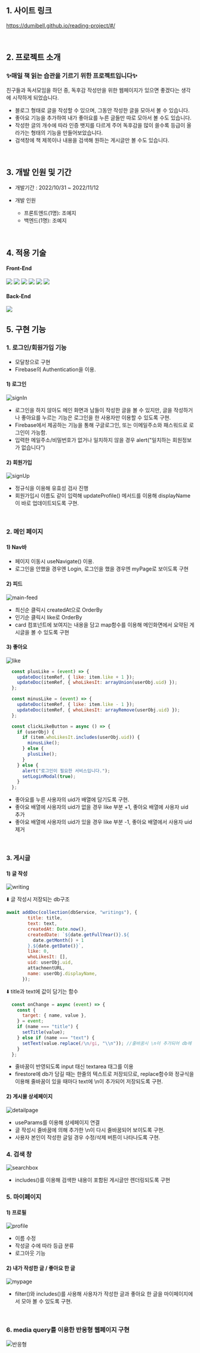 


## **1. 사이트 링크**
https://dumibell.github.io/reading-project/#/

<br/>



## **2. 프로젝트 소개**

### ✨매일 책 읽는 습관을 기르기 위한 프로젝트입니다✨<br/>
친구들과 독서모임을 하던 중, 독후감 작성만을 위한 웹페이지가 있으면 좋겠다는 생각에 시작하게 되었습니다.<br/>
- 블로그 형태로 글을 작성할 수 있으며, 그동안 작성한 글을 모아서 볼 수 있습니다.<br/>
- 좋아요 기능을 추가하여 내가 좋아요를 누른 글들만 따로 모아서 볼 수도 있습니다.<br/>
- 작성한 글의 개수에 따라 인증 뱃지를 다르게 주어 독후감을 많이 쓸수록 등급이 올라가는 형태의 기능을 만들어보았습니다. <br/>
- 검색창에 책 제목이나 내용을 검색해 원하는 게시글만 볼 수도 있습니다.

<br/>


## **3. 개발 인원 및 기간**

- 개발기간 : 2022/10/31 ~ 2022/11/12
- 개발 인원

  - 프론트엔드(1명): 조예지
  - 백엔드(1명): 조예지

<br/>


## **4. 적용 기술**

#### Front-End
<img src="https://img.shields.io/badge/HTML-E34F26?style=for-the-badge&logo=HTML5&logoColor=white"> <img src="https://img.shields.io/badge/CSS-1572B6?style=for-the-badge&logo=CSS3&logoColor=white"> <img src="https://img.shields.io/badge/JavaScript-F7DF1E?style=for-the-badge&logo=JavaScript&logoColor=white">  <img src="https://img.shields.io/badge/React-61DAFB?style=for-the-badge&logo=React&logoColor=white"> <img src="https://img.shields.io/badge/React_Router-CA4245?style=for-the-badge&logo=React Router&logoColor=white">
<img src="https://img.shields.io/badge/TailwindCss-14263D?style=for-the-badge&logo=TailwindCss&logoColor=white"/>

#### Back-End
<img src="https://img.shields.io/badge/Firebase-FFCA28?style=for-the-badge&logo=firebase&logoColor=white"/>
<br/>


## **5. 구현 기능**
### 1. 로그인/회원가입 기능
 - 모달창으로 구현
 - Firebase의 Authentication을 이용.

#### 1) 로그인

![signIn](https://user-images.githubusercontent.com/100185602/201590163-04e04217-8956-4dc0-8cda-5125344cdeb1.gif)

 - 로그인을 하지 않아도 메인 화면과 남들이 작성한 글을 볼 수 있지만, 글을 작성하거나 좋아요를 누르는 기능은 로그인을 한 사용자만 이용할 수 있도록 구현.
 - Firebase에서 제공하는 기능을 통해 구글로그인, 또는 이메일주소와 패스워드로 로그인이 가능함.
 - 입력한 메일주소/비밀번호가 없거나 일치하지 않을 경우 alert("일치하는 회원정보가 없습니다")

#### 2) 회원가입

![signUp](https://user-images.githubusercontent.com/100185602/201590273-446dbd25-6ff0-45ca-8bdd-12ccba7d5619.gif)

  - 정규식을 이용해 유효성 검사 진행
  - 회원가입시 이름도 같이 입력해 updateProfile() 메서드를 이용해 displayName이 바로 업데이트되도록 구현.

<br/>

### 2. 메인 페이지
#### 1) Nav바
  - 페이지 이동시 useNavigate() 이용.
  - 로그인을 안했을 경우엔 Login, 로그인을 했을 경우엔 myPage로 보이도록 구현
#### 2) 피드
![main-feed](https://user-images.githubusercontent.com/100185602/201590976-205d8301-d5d5-4dc7-8d32-a73d62098966.gif)
  - 최신순 클릭시 createdAt으로 OrderBy
  - 인기순 클릭시 like로 OrderBy
  - card 컴포넌트에 보여지는 내용을 담고 map함수를 이용해 메인화면에서 요약된 게시글을 볼 수 있도록 구현
#### 3) 좋아요
![like](https://user-images.githubusercontent.com/100185602/201591221-9849e747-ac54-4a3c-8105-9c7a9ac9eef5.gif)

```js
  const plusLike = (event) => {
    updateDoc(itemRef, { like: item.like + 1 });
    updateDoc(itemRef, { whoLikesIt: arrayUnion(userObj.uid) });
  };

  const minusLike = (event) => {
    updateDoc(itemRef, { like: item.like - 1 });
    updateDoc(itemRef, { whoLikesIt: arrayRemove(userObj.uid) });
  };

  const clickLikeButton = async () => {
    if (userObj) {
      if (item.whoLikesIt.includes(userObj.uid)) {
        minusLike();
      } else {
        plusLike();
      }
    } else {
      alert("로그인이 필요한 서비스입니다.");
      setLoginModal(true);
    }
  };
```

  - 좋아요를 누른 사용자의 uid가 배열에 담기도록 구현.
  - 좋아요 배열에 사용자의 uid가 없을 경우 like 부분 +1, 좋아요 배열에 사용자 uid 추가
  - 좋아요 배열에 사용자의 uid가 있을 경우 like 부분 -1, 좋아요 배열에서 사용자 uid 제거
  <br/>

### 3. 게시글

#### 1) 글 작성
![writing](https://user-images.githubusercontent.com/100185602/201592807-d9d5dfea-1e24-48b1-b305-4abee860ed4f.gif)

⬇️ 글 작성시 저장되는 db구조
```js
await addDoc(collection(dbService, "writings"), {
        title: title,
        text: text,
        createdAt: Date.now(),
        createdDate: `${date.getFullYear()}.${
          date.getMonth() + 1
        }.${date.getDate()}`,
        like: 0,
        whoLikesIt: [],
        uid: userObj.uid,
        attachmentURL,
        name: userObj.displayName,
      });
```

⬇️ title과 text에 값이 담기는 함수
```js
  const onChange = async (event) => {
    const {
      target: { name, value },
    } = event;
    if (name === "title") {
      setTitle(value);
    } else if (name === "text") {
      setText(value.replace(/\n/gi, "\\n")); //줄바꿈시 \n이 추가되어 db에 저장되도록
    }
  };
```
  - 줄바꿈이 반영되도록 input 태신 textarea 태그를 이용
  - firestore에 db가 담길 때는 한줄의 텍스트로 저장되므로, replace함수와 정규식을 이용해 줄바꿈이 있을 때마다 text에 \n이 추가되어 저장되도록 구현.


#### 2) 게시물 상세페이지

![detailpage](https://user-images.githubusercontent.com/100185602/201594723-9e8839f2-13f7-4f33-93a9-ee455e195830.gif)

- useParams를 이용해 상세페이지 연결
- 글 작성시 줄바꿈에 의해 추가한 \n이 다시 줄바꿈되어 보이도록 구현.
- 사용자 본인이 작성한 글일 경우 수정/삭제 버튼이 나타나도록 구현.



### 4. 검색 창
![searchbox](https://user-images.githubusercontent.com/100185602/201595072-0374feb4-4cbd-4211-96dc-7fcf3533d197.gif)

  - includes()를 이용해 검색한 내용이 포함된 게시글만 렌더링되도록 구현

### 5. 마이페이지
#### 1) 프로필
![profile](https://user-images.githubusercontent.com/100185602/201596029-79bd1fef-c5bd-4b53-b501-e9ece7d97d68.gif)

  - 이름 수정
  - 작성글 수에 따라 등급 분류
  - 로그아웃 기능

#### 2) 내가 작성한 글 / 좋아요 한 글

![mypage](https://user-images.githubusercontent.com/100185602/201595710-b0125536-4e00-44b0-b8c8-372dad7f9280.gif)

- filter()와 includes()를 사용해 사용자가 작성한 글과 좋아요 한 글을 마이페이지에서 모아 볼 수 있도록 구현.

<br/>

### 6. media query를 이용한 반응형 웹페이지 구현
![반응형](https://user-images.githubusercontent.com/100185602/201598920-24be9883-093a-4d99-b650-7af0411d78c2.gif)

